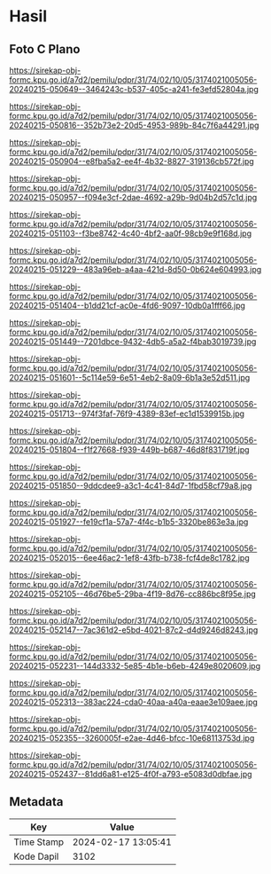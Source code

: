 # Hasil

## Foto C Plano

https://sirekap-obj-formc.kpu.go.id/a7d2/pemilu/pdpr/31/74/02/10/05/3174021005056-20240215-050649--3464243c-b537-405c-a241-fe3efd52804a.jpg

https://sirekap-obj-formc.kpu.go.id/a7d2/pemilu/pdpr/31/74/02/10/05/3174021005056-20240215-050816--352b73e2-20d5-4953-989b-84c7f6a44291.jpg

https://sirekap-obj-formc.kpu.go.id/a7d2/pemilu/pdpr/31/74/02/10/05/3174021005056-20240215-050904--e8fba5a2-ee4f-4b32-8827-319136cb572f.jpg

https://sirekap-obj-formc.kpu.go.id/a7d2/pemilu/pdpr/31/74/02/10/05/3174021005056-20240215-050957--f094e3cf-2dae-4692-a29b-9d04b2d57c1d.jpg

https://sirekap-obj-formc.kpu.go.id/a7d2/pemilu/pdpr/31/74/02/10/05/3174021005056-20240215-051103--f3be8742-4c40-4bf2-aa0f-98cb9e9f168d.jpg

https://sirekap-obj-formc.kpu.go.id/a7d2/pemilu/pdpr/31/74/02/10/05/3174021005056-20240215-051229--483a96eb-a4aa-421d-8d50-0b624e604993.jpg

https://sirekap-obj-formc.kpu.go.id/a7d2/pemilu/pdpr/31/74/02/10/05/3174021005056-20240215-051404--b1dd21cf-ac0e-4fd6-9097-10db0a1fff66.jpg

https://sirekap-obj-formc.kpu.go.id/a7d2/pemilu/pdpr/31/74/02/10/05/3174021005056-20240215-051449--7201dbce-9432-4db5-a5a2-f4bab3019739.jpg

https://sirekap-obj-formc.kpu.go.id/a7d2/pemilu/pdpr/31/74/02/10/05/3174021005056-20240215-051601--5c114e59-6e51-4eb2-8a09-6b1a3e52d511.jpg

https://sirekap-obj-formc.kpu.go.id/a7d2/pemilu/pdpr/31/74/02/10/05/3174021005056-20240215-051713--974f3faf-76f9-4389-83ef-ec1d1539915b.jpg

https://sirekap-obj-formc.kpu.go.id/a7d2/pemilu/pdpr/31/74/02/10/05/3174021005056-20240215-051804--f1f27668-f939-449b-b687-46d8f831719f.jpg

https://sirekap-obj-formc.kpu.go.id/a7d2/pemilu/pdpr/31/74/02/10/05/3174021005056-20240215-051850--9ddcdee9-a3c1-4c41-84d7-1fbd58cf79a8.jpg

https://sirekap-obj-formc.kpu.go.id/a7d2/pemilu/pdpr/31/74/02/10/05/3174021005056-20240215-051927--fe19cf1a-57a7-4f4c-b1b5-3320be863e3a.jpg

https://sirekap-obj-formc.kpu.go.id/a7d2/pemilu/pdpr/31/74/02/10/05/3174021005056-20240215-052015--6ee46ac2-1ef8-43fb-b738-fcf4de8c1782.jpg

https://sirekap-obj-formc.kpu.go.id/a7d2/pemilu/pdpr/31/74/02/10/05/3174021005056-20240215-052105--46d76be5-29ba-4f19-8d76-cc886bc8f95e.jpg

https://sirekap-obj-formc.kpu.go.id/a7d2/pemilu/pdpr/31/74/02/10/05/3174021005056-20240215-052147--7ac361d2-e5bd-4021-87c2-d4d9246d8243.jpg

https://sirekap-obj-formc.kpu.go.id/a7d2/pemilu/pdpr/31/74/02/10/05/3174021005056-20240215-052231--144d3332-5e85-4b1e-b6eb-4249e8020609.jpg

https://sirekap-obj-formc.kpu.go.id/a7d2/pemilu/pdpr/31/74/02/10/05/3174021005056-20240215-052313--383ac224-cda0-40aa-a40a-eaae3e109aee.jpg

https://sirekap-obj-formc.kpu.go.id/a7d2/pemilu/pdpr/31/74/02/10/05/3174021005056-20240215-052355--3260005f-e2ae-4d46-bfcc-10e68113753d.jpg

https://sirekap-obj-formc.kpu.go.id/a7d2/pemilu/pdpr/31/74/02/10/05/3174021005056-20240215-052437--81dd6a81-e125-4f0f-a793-e5083d0dbfae.jpg


## Metadata

| Key        | Value               |
| ---------- | ------------------- |
| Time Stamp | 2024-02-17 13:05:41 |
| Kode Dapil | 3102                |



